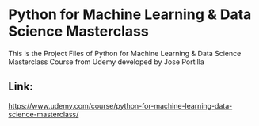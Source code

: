 
# Python for Machine Learning & Data Science Masterclass

This is the Project Files of Python for Machine Learning & Data Science Masterclass Course from Udemy developed by Jose Portilla


## Link:

https://www.udemy.com/course/python-for-machine-learning-data-science-masterclass/

  